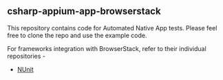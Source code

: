 csharp-appium-app-browserstack
------------------------------

This repository contains code for Automated Native App tests. Please feel free to clone the repo and use the example code.

For frameworks integration with BrowserStack, refer to their individual repositories -

- [NUnit](https://github.com/browserstack/nunit-appium-app-browserstack)
